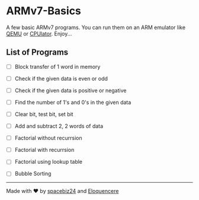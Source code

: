 # ARMv7-Basics

A few basic ARMv7 programs. You can run them on an ARM emulator like [QEMU](https://www.qemu.org/) or [CPUlator](https://cpulator.01xz.net/?sys=arm). Enjoy...

## List of Programs
- [ ] Block transfer of 1 word in memory
- [ ] Check if the given data is even or odd
- [ ] Check if the given data is positive or negative
- [ ] Find the number of 1's and 0's in the given data
- [ ] Clear bit, test bit, set bit
- [ ] Add and subtract 2, 2 words of data
- [ ] Factorial without recurrsion
- [ ] Factorial with recurrsion
- [ ] Factorial using lookup table
- [ ] Bubble Sorting


___
Made with :heart: by [spacebiz24](https://github.com/spacebiz24) and [Eloquencere](https://github.com/Eloquencere)
